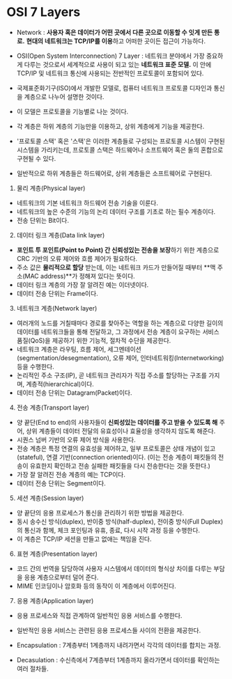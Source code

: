# OSI 7 Layers  

- Network : **사용자 혹은 데이터가 어떤 곳에서 다른 곳으로 이동할 수 잇게 만든 통로.** **현대의 네트워크는 TCP/IP를 이용**하고 어떠한 곳이든 접근이 가능하다.  
- OSI(Open System Interconnection) 7 Layer : 네트워크 분야에서 가장 중요하게 다루는 것으로서 세계적으로 사용이 되고 있는 **네트워크 표준 모델.** 이 안에 TCP/IP 및 네트워크 통신에 사용되는 전반적인 프로토콜이 포함되어 있다.  

- 국제표준화기구(ISO)에서 개발한 모델로, 컴퓨터 네트워크 프로토콜 디자인과 통신을 계층으로 나누어 설명한 것이다.  
- 이 모델은 프로토콜을 기능별로 나눈 것이다.  
- 각 계층은 하위 계층의 기능만을 이용하고, 상위 계층에게 기능을 제공한다.  
- '프로토콜 스택' 혹은 '스택'은 이러한 계층들로 구성되는 프로토콜 시스템이 구현된 시스템을 가리키는데, 프로토콜 스택은 하드웨어나 소프트웨어 혹은 둘의 혼합으로 구현될 수 있다.  
- 일반적으로 하위 계층들은 하드웨어로, 상위 계층들은 소프트웨어로 구현된다.  

1. 물리 계층(Physical layer)  
- 네트워크의 기본 네트워크 하드웨어 전송 기술을 이룬다.  
- 네트워크의 높은 수준의 기능의 논리 데이터 구조를 기초로 하는 필수 계층이다.  
- 전송 단위는 Bit이다.  
2. 데이터 링크 계층(Data link layer)  
- **포인트 투 포인트(Point to Point) 간 신뢰성있는 전송을 보장**하기 위한 계층으로 CRC 기반의 오류 제어와 흐름 제어가 필요하다.  
- 주소 값은 **물리적으로 할당** 받는데, 이는 네트워크 카드가 만들어질 때부터 **맥 주소(MAC address)**가 정해져 있다는 뜻이다.  
- 데이터 링크 계층의 가장 잘 알려진 예는 이더넷이다.  
- 데이터 전송 단위는 Frame이다.  

3. 네트워크 계층(Network layer)  
- 여러개의 노드를 거칠때마다 경로를 찾아주는 역할을 하는 계층으로 다양한 길이의 데이터를 네트워크들을 통해 전달하고, 그 과정에서 전송 계층이 요구하는 서비스 품질(QoS)을 제공하기 위한 기능적, 절차적 수단을 제공한다.  
- 네트워크 계층은 라우팅, 흐름 제어, 세그멘테이션(segmentation/desegmentation), 오류 제어, 인터네트워킹(Internetworking) 등을 수행한다.
- 논리적인 주소 구조(IP), 곧 네트워크 관리자가 직접 주소를 할당하는 구조를 가지며, 계층적(hierarchical)이다.
- 데이터 전송 단위는 Datagram(Packet)이다.

4. 전송 계층(Transport layer)  
- 양 끝단(End to end)의 사용자들이 **신뢰성있는 데이터를 주고 받을 수 있도록 해** 주어, 상위 계층들이 데이터 전달의 유효성이나 효율성을 생각하지 않도록 해준다.  
- 시퀀스 넘버 기반의 오류 제어 방식을 사용한다.  
- 전송 계층은 특정 연결의 유효성을 제어하고, 일부 프로토콜은 상태 개념이 있고(stateful), 연결 기반(connection oriented)이다. (이는 전송 계층이 패킷들의 전송이 유효한지 확인하고 전송 실패한 패킷들을 다시 전송한다는 것을 뜻한다.)  
- 가장 잘 알려진 전송 계층의 예는 TCP이다.  
- 데이터 전송 단위는 Segment이다.  

5. 세션 계층(Session layer)
- 양 끝단의 응용 프로세스가 통신을 관리하기 위한 방법을 제공한다.
- 동시 송수신 방식(duplex), 반이중 방식(half-duplex), 전이중 방식(Full Duplex)의 통신과 함께, 체크 포인팅과 유휴, 종료, 다시 시작 과정 등을 수행한다.
- 이 계층은 TCP/IP 세션을 만들고 없애는 책임을 진다.

6. 표현 계층(Presentation layer)
- 코드 간의 번역을 담당하여 사용자 시스템에서 데이터의 형식상 차이를 다루는 부담을 응용 계층으로부터 덜어 준다.  
- MIME 인코딩이나 암호화 등의 동작이 이 계층에서 이루어진다.  

7. 응용 계층(Application layer)
- 응용 프로세스와 직접 관계하여 일반적인 응용 서비스를 수행한다.  
- 일반적인 응용 서비스는 관련된 응용 프로세스들 사이의 전환을 제공한다.  
 
 
 - Encapsulation : 7계층부터 1계층까지 내려가면서 각각의 데이터를 합치는 과정.  
 - Decasulation : 수신측에서 7계층부터 1계층까지 올라가면서 데이터를 확인하는 여러 절차들.  
